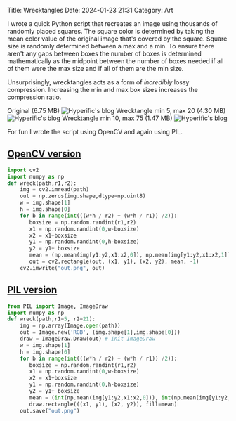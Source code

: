 Title: Wrecktangles
Date: 2024-01-23 21:31
Category: Art

I wrote a quick Python script that recreates an image using thousands of randomly placed squares. The square color is determined by taking the mean color value of the original image that's covered by the square. Square size is randomly determined between a max and a min. To ensure there aren't any gaps between boxes the number of boxes is determined mathematically as the midpoint between the number of boxes needed if all of them were the max size and if all of them are the min size. 

Unsurprisingly, wrecktangles acts as a form of *incredibly* lossy compression. Increasing the min and max box sizes increases the compression ratio.


Original (6.75 MB)
![Hyperific's blog](https://bear-images.sfo2.cdn.digitaloceanspaces.com/hyperific-1706045452-0.jpg)
Wrecktangle min 5, max 20 (4.30 MB)
![Hyperific's blog](https://bear-images.sfo2.cdn.digitaloceanspaces.com/hyperific-1706054626-0.png)
Wrecktangle min 10, max 75 (1.47 MB)
![Hyperific's blog](https://bear-images.sfo2.cdn.digitaloceanspaces.com/hyperific-1706054557-0.png)

For fun I wrote the script using OpenCV and again using PIL.
## [OpenCV version](https://gist.github.com/hyperific/a624df6cb12640ed20b0cc228dc4dbc7)
``` Python
import cv2
import numpy as np
def wreck(path,r1,r2):
    img = cv2.imread(path)
    out = np.zeros(img.shape,dtype=np.uint8)
    w = img.shape[1]
    h = img.shape[0]
    for b in range(int(((w*h / r2) + (w*h / r1)) /2)):
       boxsize = np.random.randint(r1,r2)
       x1 = np.random.randint(0,w-boxsize)
       x2 = x1+boxsize
       y1 = np.random.randint(0,h-boxsize)
       y2 = y1+ boxsize
       mean = (np.mean(img[y1:y2,x1:x2,0]), np.mean(img[y1:y2,x1:x2,1]), np.mean(img[y1:y2,x1:x2,2]))
       out = cv2.rectangle(out, (x1, y1), (x2, y2), mean, -1)
    cv2.imwrite("out.png", out)
```

## [PIL version](https://gist.github.com/hyperific/6b8544f8e4bb0ad6af6f78c2e4420fb8)
``` Python
from PIL import Image, ImageDraw
import numpy as np
def wreck(path,r1=5, r2=21):
    img = np.array(Image.open(path))
    out = Image.new('RGB', (img.shape[1],img.shape[0]))
    draw = ImageDraw.Draw(out) # Init ImageDraw
    w = img.shape[1]
    h = img.shape[0]
    for b in range(int(((w*h / r2) + (w*h / r1)) /2)):
       boxsize = np.random.randint(r1,r2)
       x1 = np.random.randint(0,w-boxsize)
       x2 = x1+boxsize
       y1 = np.random.randint(0,h-boxsize)
       y2 = y1+ boxsize
       mean = (int(np.mean(img[y1:y2,x1:x2,0])), int(np.mean(img[y1:y2,x1:x2,1])), int(np.mean(img[y1:y2,x1:x2,2])))
       draw.rectangle(((x1, y1), (x2, y2)), fill=mean)
    out.save("out.png")

```
